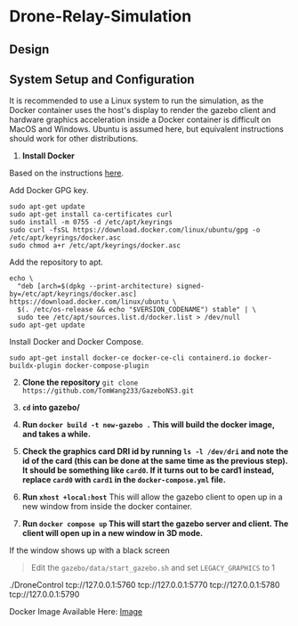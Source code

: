 # Drone-Relay-Simulation

## Design

## System Setup and Configuration

It is recommended to use a Linux system to run the simulation, as the Docker container uses the host's display to render the gazebo client and hardware graphics acceleration inside a Docker container is difficult on MacOS and Windows. Ubuntu is assumed here, but equivalent instructions should work for other distributions.

1. **Install Docker**

Based on the instructions [here](https://docs.docker.com/engine/install/).

Add Docker GPG key.
```
sudo apt-get update
sudo apt-get install ca-certificates curl
sudo install -m 0755 -d /etc/apt/keyrings
sudo curl -fsSL https://download.docker.com/linux/ubuntu/gpg -o /etc/apt/keyrings/docker.asc
sudo chmod a+r /etc/apt/keyrings/docker.asc
```

Add the repository to apt.
```
echo \
  "deb [arch=$(dpkg --print-architecture) signed-by=/etc/apt/keyrings/docker.asc] https://download.docker.com/linux/ubuntu \
  $(. /etc/os-release && echo "$VERSION_CODENAME") stable" | \
  sudo tee /etc/apt/sources.list.d/docker.list > /dev/null
sudo apt-get update
```

Install Docker and Docker Compose.
```
sudo apt-get install docker-ce docker-ce-cli containerd.io docker-buildx-plugin docker-compose-plugin
```

2. **Clone the repository**
`git clone https://github.com/TomWang233/GazeboNS3.git`

3. **`cd` into gazebo/**

4. **Run `docker build -t new-gazebo .` This will build the docker image, and takes a while.**

5. **Check the graphics card DRI id by running `ls -l /dev/dri` and note the id of the card (this can be done at the same time as the previous step). It should be something like `card0`.
If it turns out to be card1 instead, replace `card0` with `card1` in the `docker-compose.yml` file.**

6. **Run `xhost +local:host`**
This will allow the gazebo client to open up in a new window from inside the docker container.

7. **Run `docker compose up` This will start the gazebo server and client. The client will open up in a new window in 3D mode.**

If the window shows up with a black screen
> Edit the `gazebo/data/start_gazebo.sh` and set `LEGACY_GRAPHICS` to 1

./DroneControl tcp://127.0.0.1:5760 tcp://127.0.0.1:5770 tcp://127.0.0.1:5780 tcp://127.0.0.1:5790


Docker Image Available Here:
[Image](https://mines0-my.sharepoint.com/:u:/g/personal/dcauwe_mines_edu/EeDEDPnJ705FjHVtfEfni2MBd9QIngid16izsCu_rN_rww?e=epFDtO)
